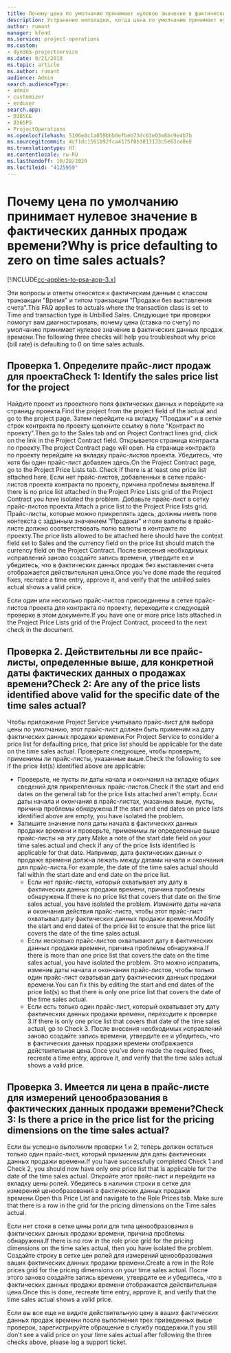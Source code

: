 ```yaml
---
title: Почему цена по умолчанию принимает нулевое значение в фактических данных продаж времени?
description: Устранение неполадки, когда цена по умолчанию принимает нулевое значение в фактических данных продаж времени.
author: rumant
manager: kfend
ms.service: project-operations
ms.custom:
- dyn365-projectservice
ms.date: 8/21/2018
ms.topic: article
ms.author: rumant
audience: Admin
search.audienceType:
- admin
- customizer
- enduser
search.app:
- D365CE
- D365PS
- ProjectOperations
ms.openlocfilehash: 5106e8c1a059bbb0efbeb73dc63e03e8bc9e4b7b
ms.sourcegitcommit: 4cf1dc1561b92fca4175f0b3813133c5e63ce8e6
ms.translationtype: HT
ms.contentlocale: ru-RU
ms.lasthandoff: 10/28/2020
ms.locfileid: "4125959"
---
```

# <a name="why-is-price-defaulting-to-zero-on-time-sales-actuals"></a><span data-ttu-id="00742-103">Почему цена по умолчанию принимает нулевое значение в фактических данных продаж времени?</span><span class="sxs-lookup"><span data-stu-id="00742-103">Why is price defaulting to zero on time sales actuals?</span></span>

[!INCLUDE[cc-applies-to-psa-app-3.x](../includes/cc-applies-to-psa-app-3x.md)]

<span data-ttu-id="00742-104">Эти вопросы и ответы относятся к фактическим данным с классом транзакции "Время" и типом транзакции "Продажи без выставления счета".</span><span class="sxs-lookup"><span data-stu-id="00742-104">This FAQ applies to actuals where the transaction class is set to Time and transaction type is Unbilled Sales.</span></span> <span data-ttu-id="00742-105">Следующие три проверки помогут вам диагностировать, почему цена (ставка по счету) по умолчанию принимает нулевое значение в фактических данных продаж времени.</span><span class="sxs-lookup"><span data-stu-id="00742-105">The following three checks will help you troubleshoot why price (bill rate) is defaulting to 0 on time sales actuals.</span></span>

## <a name="check-1-identify-the-sales-price-list-for-the-project"></a><span data-ttu-id="00742-106">Проверка 1. Определите прайс-лист продаж для проекта</span><span class="sxs-lookup"><span data-stu-id="00742-106">Check 1: Identify the sales price list for the project</span></span>

<span data-ttu-id="00742-107">Найдите проект из проектного поля фактических данных и перейдите на страницу проекта.</span><span class="sxs-lookup"><span data-stu-id="00742-107">Find the project from the project field of the actual and go to the project page.</span></span> <span data-ttu-id="00742-108">Затем перейдите на вкладку "Продажи" и в сетке строк контракта по проекту щелкните ссылку в поле "Контракт по проекту".</span><span class="sxs-lookup"><span data-stu-id="00742-108">Then go to the Sales tab and on Project Contract lines grid, click on the link in the Project Contract field.</span></span> <span data-ttu-id="00742-109">Открывается страница контракта по проекту.</span><span class="sxs-lookup"><span data-stu-id="00742-109">The project Contract page will open.</span></span> <span data-ttu-id="00742-110">На странице контракта по проекту перейдите на вкладку прайс-листов проекта. Убедитесь, что хотя бы один прайс-лист добавлен здесь.</span><span class="sxs-lookup"><span data-stu-id="00742-110">On the Project Contract page, go to the Project Price Lists tab. Check if there is at least one price list attached here.</span></span> <span data-ttu-id="00742-111">Если нет прайс-листов, добавленных в сетке прайс-листов проекта контракта по проекту, причина проблемы выявлена.</span><span class="sxs-lookup"><span data-stu-id="00742-111">If there is no price list attached in the Project Price Lists grid of the Project Contract you have isolated the problem.</span></span> <span data-ttu-id="00742-112">Добавьте прайс-лист в сетку прайс-листов проекта.</span><span class="sxs-lookup"><span data-stu-id="00742-112">Attach a price list to the Project Price lists grid.</span></span> <span data-ttu-id="00742-113">Прайс-листы, которые можно прикреплять здесь, должны иметь поле контекста с заданным значением "Продажи" и поле валюты в прайс-листе должно соответствовать полю валюты в контракте по проекту.</span><span class="sxs-lookup"><span data-stu-id="00742-113">The price lists allowed to be attached here should have the context field set to Sales and the currency field on the price list should match the currency field on the Project Contract.</span></span> <span data-ttu-id="00742-114">После внесения необходимых исправлений заново создайте запись времени, утвердите ее и убедитесь, что в фактических данных продаж без выставления счета отображается действительная цена.</span><span class="sxs-lookup"><span data-stu-id="00742-114">Once you’ve done made the required fixes, recreate a time entry, approve it, and verify that the unbilled sales actual shows a valid price.</span></span> 

<span data-ttu-id="00742-115">Если один или несколько прайс-листов присоединены в сетке прайс-листов проекта для контракта по проекту, переходите к следующей проверке в этом документе.</span><span class="sxs-lookup"><span data-stu-id="00742-115">If you have one or more price lists attached in the Project Price Lists grid of the Project Contract, proceed to the next check in the document.</span></span>

## <a name="check-2-are-any-of-the-price-lists-identified-above-valid-for-the-specific-date-of-the-time-sales-actual"></a><span data-ttu-id="00742-116">Проверка 2. Действительны ли все прайс-листы, определенные выше, для конкретной даты фактических данных о продажах времени?</span><span class="sxs-lookup"><span data-stu-id="00742-116">Check 2: Are any of the price lists identified above valid for the specific date of the time sales actual?</span></span>

<span data-ttu-id="00742-117">Чтобы приложение Project Service учитывало прайс-лист для выбора цены по умолчанию, этот прайс-лист должен быть применим на дату фактических данных продажи времени.</span><span class="sxs-lookup"><span data-stu-id="00742-117">For Project Service to consider a price list for defaulting price, that price list should be applicable for the date on the time sales actual.</span></span> <span data-ttu-id="00742-118">Проверьте следующее, чтобы проверьте, применимы ли прайс-листы, указанные выше.</span><span class="sxs-lookup"><span data-stu-id="00742-118">Check the following to see if the price list(s) identified above are applicable:</span></span>
- <span data-ttu-id="00742-119">Проверьте, не пусты ли даты начала и окончания на вкладке общих сведений для прикрепленных прайс-листов.</span><span class="sxs-lookup"><span data-stu-id="00742-119">Check if the start and end dates on the general tab for the price lists attached aren’t empty.</span></span> <span data-ttu-id="00742-120">Если даты начала и окончания в прайс-листах, указанных выше, пусты, причина проблемы обнаружена.</span><span class="sxs-lookup"><span data-stu-id="00742-120">If the start and end dates on price lists identified above are empty, you have isolated the problem.</span></span> 
- <span data-ttu-id="00742-121">Запишите значение поля даты начала в фактических данных продажи времени и проверьте, применимы ли определенные выше прайс-листы на эту дату.</span><span class="sxs-lookup"><span data-stu-id="00742-121">Make a note of the start date field on your time sales actual and check if any of the price lists identified is applicable for that date.</span></span> <span data-ttu-id="00742-122">Например, дата фактических данных о продаже времени должна лежать между датами начала и окончания для прайс-листа.</span><span class="sxs-lookup"><span data-stu-id="00742-122">For example, the date of the time sales actual should fall within the start date and end date on the price list.</span></span> 
    - <span data-ttu-id="00742-123">Если нет прайс-листа, который охватывает эту дату в фактических данных продажи времени, причина проблемы обнаружена.</span><span class="sxs-lookup"><span data-stu-id="00742-123">If there is no price list that covers that date on the time sales actual, you have isolated the problem.</span></span> <span data-ttu-id="00742-124">Измените даты начала и окончания действия прайс-листа, чтобы этот прайс-лист охватывал дату фактических данных продажи времени.</span><span class="sxs-lookup"><span data-stu-id="00742-124">Modify the start and end dates of the price list to ensure that the price list covers the date of the time sales actual.</span></span> 
    - <span data-ttu-id="00742-125">Если несколько прайс-листов охватывают дату в фактических данных продажи времени, причина проблемы обнаружена.</span><span class="sxs-lookup"><span data-stu-id="00742-125">If there is more than one price list that covers the date on the time sales actual, you have isolated the problem.</span></span> <span data-ttu-id="00742-126">Это можно исправить, изменив даты начала и окончания прайс-листов, чтобы только один прайс-лист охватывал дату фактических данных продажи времени.</span><span class="sxs-lookup"><span data-stu-id="00742-126">You can fix this by editing the start and end dates of the price list(s) so that there is only one price list that covers the date of the time sales actual.</span></span> 
    - <span data-ttu-id="00742-127">Если есть только один прайс-лист, который охватывает эту дату фактических данных продажи времени, переходите к проверке 3.</span><span class="sxs-lookup"><span data-stu-id="00742-127">If there is only one price list that covers that date of the time sales actual, go to Check 3.</span></span>
<span data-ttu-id="00742-128">После внесения необходимых исправлений заново создайте запись времени, утвердите ее и убедитесь, что в фактических данных продажи времени отображается действительная цена.</span><span class="sxs-lookup"><span data-stu-id="00742-128">Once you’ve done made the required fixes, recreate a time entry, approve it, and verify that the time sales actual shows a valid price.</span></span>

## <a name="check-3-is-there-a-price-in-the-price-list-for-the-pricing-dimensions-on-the-time-sales-actual"></a><span data-ttu-id="00742-129">Проверка 3. Имеется ли цена в прайс-листе для измерений ценообразования в фактических данных продажи времени?</span><span class="sxs-lookup"><span data-stu-id="00742-129">Check 3: Is there a price in the price list for the pricing dimensions on the time sales actual?</span></span>

<span data-ttu-id="00742-130">Если вы успешно выполнили проверки 1 и 2, теперь должен остаться только один прайс-лист, который применим для даты фактических данных продажи времени.</span><span class="sxs-lookup"><span data-stu-id="00742-130">If you have successfully completed Check 1 and Check 2, you should now have only one price list that is applicable for the date of the time sales actual.</span></span> <span data-ttu-id="00742-131">Откройте этот прайс-лист и перейдите на вкладку цены ролей. Убедитесь в наличии строки в сетке для измерений ценообразования в фактических данных продажи времени.</span><span class="sxs-lookup"><span data-stu-id="00742-131">Open this Price List and navigate to the Role Prices tab. Make sure that there is a row in the grid for the pricing dimensions on the Time sales actual.</span></span>

<span data-ttu-id="00742-132">Если нет стоки в сетке цены роли для типа ценообразования в фактических данных продажи времени, причина проблемы обнаружена.</span><span class="sxs-lookup"><span data-stu-id="00742-132">If there is no row in the role price grid for the pricing dimensions on the time sales actual, then you have isolated the problem.</span></span> <span data-ttu-id="00742-133">Создайте строку в сетке цен ролей для измерений ценообразования ваших фактических данных продажи времени.</span><span class="sxs-lookup"><span data-stu-id="00742-133">Create a row in the Role prices grid for the pricing dimensions on your time sales actual.</span></span> <span data-ttu-id="00742-134">После этого заново создайте запись времени, утвердите ее и убедитесь, что в фактических данных продажи времени отображается действительная цена.</span><span class="sxs-lookup"><span data-stu-id="00742-134">Once this is done, recreate time entry, approve it, and verify that the time sales actual shows a valid price.</span></span>

<span data-ttu-id="00742-135">Если вы все еще не видите действительную цену в ваших фактических данных продаж времени после выполнения трех приведенных выше проверок, зарегистрируйте обращение в службу поддержки.</span><span class="sxs-lookup"><span data-stu-id="00742-135">If you still don't see a valid price on your time sales actual after following the three checks above, please log a support ticket.</span></span> 

